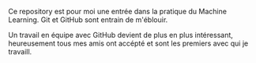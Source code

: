 Ce repository est pour moi une entrée dans la pratique du Machine Learning. 
Git et GitHub sont entrain de m'éblouir. 

Un travail en équipe avec GitHub devient de plus en plus intéressant, heureusement tous mes 
amis ont accépté et sont les premiers avec qui je travaill.